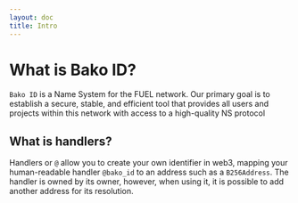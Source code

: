 ```yaml
---
layout: doc
title: Intro
---
```


# What is Bako ID?
`Bako ID` is a Name System for the FUEL network. Our primary goal is to establish a secure, stable, and efficient 
tool that provides all users and projects within this network with access to a high-quality NS protocol

<DomainPreview />

## What is handlers?
Handlers or `@` allow you to create your own identifier in web3, mapping your human-readable handler `@bako_id` 
to an address such as a `B256Address`.
The handler is owned by its owner, however, when using it, it is possible to add another address for its resolution.



